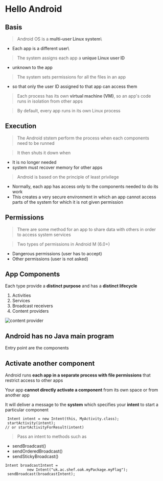# Hello Android

## Basis
> Android OS is a **multi-user Linux system**\
* Each app is a different user\
> The system assigns each app a **unique Linux user ID**
* unknown to the app
> The system sets permissions for all the files in an app
* so that only the user ID assigned to that app can access them
> Each process has its own **virtual machine (VM)**, so an app's code runs in isolation from other apps

> By default, every app runs in its own Linux process

## Execution
> The Android ststem perform the process when each components need to be runned

> It then shuts it down when
* It is no longer needed
* system must recover memory for other apps

> Android is based on the principle of least privilege
* Normally, each app has access only to the components needed to do its work
* This creates a very secure environment in which an app cannot access parts of the system for which it is not given permission

## Permissions
> There are some method for an app to share data with others in order to access system services

> Two types of permissions in Android M (6.0+)
* Dangerous permissions (user has to accept)
* Other permissions (user is not asked)

## App Components
Each type provide a **distinct purpose** and has a **distinct lifecycle**
1. Activities
2. Services
3. Broadcast receivers
4. Content providers
<img src="https://www.tutorialspoint.com/android/images/content.jpg" alt="content provider"/>

## Android has no Java main program
Entry point are the components

## Activate another component
Android runs **each app in a separate process with file permissions** that restrict access to other apps 

Your app **cannot directly activate a component** from its own space or from another app

It will deliver a message to the **system** which specifies your **intent** to start a particular component

```
 Intent intent = new Intent(this, MyActivity.class);
 startActivity(intent);
// or startActivityForResult(intent)
```
> Pass an intent to methods such as
* sendBroadcast()
* sendOrderedBroadcast()
* sendStickyBroadcast()

```
Intent broadcastIntent =
          new Intent("uk.ac.shef.oak.myPackage.myFlag");
 sendBroadcast(broadcastIntent);
```